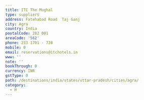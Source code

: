 ```yaml
---
title: ITC The Mughal
type: suppliers
address: Fatehabad Road  Taj Ganj
city: Agra
country: India
postalCode: 282 001
areaCode: '562'
phone: 233 1701 - 728
mobile: 0
email: reservations@itchotels.in
www: ''
note: ''
bookThrough: 0
currency: INR
gstType: 0
path: /destinations/india/states/uttar-pradesh/cities/agra/
category:
  - H
---
```


